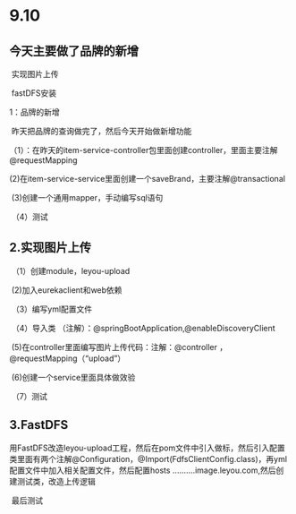 # 9.10

## 	今天主要做了品牌的新增

​	实现图片上传

​	fastDFS安装

1：品牌的新增

​	昨天把品牌的查询做完了，然后今天开始做新增功能

​	（1）：在昨天的item-service-controller包里面创建controller，里面主要注解@requestMapping

​	(2)在item-service-service里面创建一个saveBrand，主要注解@transactional	

​	(3)创建一个通用mapper，手动编写sql语句

​	（4）测试

## 2.实现图片上传

​	（1）创建module，leyou-upload

​	  (2)加入eurekaclient和web依赖

​	（3）编写yml配置文件

​	（4）导入类 （注解）：@springBootApplication,@enableDiscoveryClient

​	   (5)在controller里面编写图片上传代码：注解：@controller ，@requestMapping（“upload”）

​	   (6)创建一个service里面具体做效验

​	（7）测试

## 3.FastDFS

​	用FastDFS改造leyou-upload工程，然后在pom文件中引入做标，然后引入配置类里面有两个注解@Configuration，@Import(FdfsClientConfig.class)，再yml配置文件中加入相关配置文件，然后配置hosts ..........image.leyou.com,然后创建测试类，改造上传逻辑

​	最后测试

​	



​	

